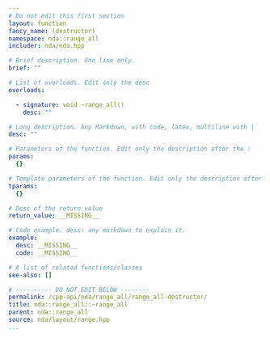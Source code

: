 ```yaml
---
# Do not edit this first section
layout: function
fancy_name: (destructor)
namespace: nda::range_all
includer: nda/nda.hpp

# Brief description. One line only.
brief: ""

# List of overloads. Edit only the desc
overloads:

  - signature: void ~range_all()
    desc: ""

# Long description. Any Markdown, with code, latex, multiline with |
desc: ""

# Parameters of the function. Edit only the description after the :
params:
  {}

# Template parameters of the function. Edit only the description after the :
tparams:
  {}

# Desc of the return value
return_value: __MISSING__

# Code example. desc: any markdown to explain it.
example:
  desc: __MISSING__
  code: __MISSING__

# A list of related functions/classes
see-also: []

# ---------- DO NOT EDIT BELOW --------
permalink: /cpp-api/nda/range_all/range_all-destructor/
title: nda::range_all::~range_all
parent: nda::range_all
source: nda/layout/range.hpp
...
```


